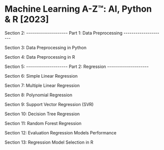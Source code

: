 # Machine Learning A-Z™: AI, Python & R [2023]


Section 2: --------------------- Part 1: Data Preprocessing ---------------------

Section 3: Data Preprocessing in Python

Section 4: Data Preprocessing in R

Section 5: --------------------- Part 2: Regression ---------------------

Section 6: Simple Linear Regression

Section 7: Multiple Linear Regression

Section 8: Polynomial Regression

Section 9: Support Vector Regression (SVR)

Section 10: Decision Tree Regression

Section 11: Random Forest Regression

Section 12: Evaluation Regression Models Performance

Section 13: Regression Model Selection in R
